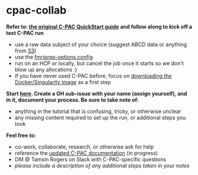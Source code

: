 # cpac-collab

**Refer to: [the original C-PAC QuickStart guide](https://fcp-indi.github.io/docs/latest/user/quick) and follow along to kick off a test C-PAC run**
- use a raw data subject of your choice (suggest ABCD data or anything from [S3](https://fcp-indi.s3.amazonaws.com/index.html#data/Projects/))
- use the [fmriprep-options config](https://fcp-indi.github.io/docs/latest/user/pipelines/preconfig)
- run on an HCP or locally, but cancel the job once it starts so we don't blow up any allocations :)
- if you have never used C-PAC before, focus on [downloading the Docker/Singularity image](https://fcp-indi.github.io/docs/latest/user/quick#:~:text=for%20those%20packages.-,Download%20/%20Upgrade%20C%2DPAC%20with%20cpac,-%C2%B6) as a first step

**Start [here](https://github.com/tamsinrogers/cpac-collab/issues/1). Create a GH sub-issue with your name (assign yourself), and in it, document your process.  Be sure to take note of:**
- anything in the tutorial that is confusing, tricky, or otherwise unclear
- any missing content required to set up the run, or additional steps you took

**Feel free to:**
- co-work, collaborate, research, or otherwise ask for help
- reference the [updated C-PAC documentation](https://fcp-indi.github.io/cpac-docs/index.html) (in progress)
- DM @ Tamsin Rogers on Slack with C-PAC-specific questions
- *please include a description of any additional steps taken in your notes*

